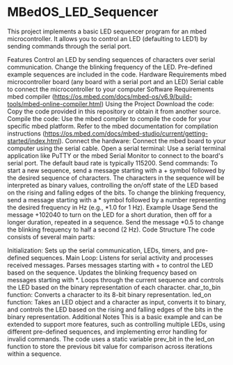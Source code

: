 # MBedOS_LED_Sequencer

This project implements a basic LED sequencer program for an mbed microcontroller. It allows you to control an LED (defaulting to LED1) by sending commands through the serial port.

Features
Control an LED by sending sequences of characters over serial communication.
Change the blinking frequency of the LED.
Pre-defined example sequences are included in the code.
Hardware Requirements
mbed microcontroller board (any board with a serial port and an LED)
Serial cable to connect the microcontroller to your computer
Software Requirements
mbed compiler (https://os.mbed.com/docs/mbed-os/v6.9/build-tools/mbed-online-compiler.html)
Using the Project
Download the code: Copy the code provided in this repository or obtain it from another source.
Compile the code: Use the mbed compiler to compile the code for your specific mbed platform. Refer to the mbed documentation for compilation instructions (https://os.mbed.com/docs/mbed-studio/current/getting-started/index.html).
Connect the hardware: Connect the mbed board to your computer using the serial cable.
Open a serial terminal: Use a serial terminal application like PuTTY or the mbed Serial Monitor to connect to the board's serial port. The default baud rate is typically 115200.
Send commands:
To start a new sequence, send a message starting with a + symbol followed by the desired sequence of characters. The characters in the sequence will be interpreted as binary values, controlling the on/off state of the LED based on the rising and falling edges of the bits.
To change the blinking frequency, send a message starting with a * symbol followed by a number representing the desired frequency in Hz (e.g., *1.0 for 1 Hz).
Example Usage
Send the message +102040 to turn on the LED for a short duration, then off for a longer duration, repeated in a sequence.
Send the message *0.5 to change the blinking frequency to half a second (2 Hz).
Code Structure
The code consists of several main parts:

Initialization: Sets up the serial communication, LEDs, timers, and pre-defined sequences.
Main Loop: Listens for serial activity and processes received messages.
Parses messages starting with + to control the LED based on the sequence.
Updates the blinking frequency based on messages starting with *.
Loops through the current sequence and controls the LED based on the binary representation of each character.
char_to_bin function: Converts a character to its 8-bit binary representation.
led_on function: Takes an LED object and a character as input, converts it to binary, and controls the LED based on the rising and falling edges of the bits in the binary representation.
Additional Notes
This is a basic example and can be extended to support more features, such as controlling multiple LEDs, using different pre-defined sequences, and implementing error handling for invalid commands.
The code uses a static variable prev_bit in the led_on function to store the previous bit value for comparison across iterations within a sequence.
